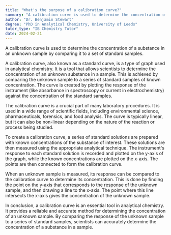 ```yaml
---
title: "What's the purpose of a calibration curve?"
summary: "A calibration curve is used to determine the concentration of a substance in an unknown sample by comparing it to a set of standard samples."
author: "Dr. Benjamin Stewart"
degree: "PhD in Analytical Chemistry, University of Leeds"
tutor_type: "IB Chemistry Tutor"
date: 2024-02-21
---
```


A calibration curve is used to determine the concentration of a substance in an unknown sample by comparing it to a set of standard samples.

A calibration curve, also known as a standard curve, is a type of graph used in analytical chemistry. It is a tool that allows scientists to determine the concentration of an unknown substance in a sample. This is achieved by comparing the unknown sample to a series of standard samples of known concentration. The curve is created by plotting the response of the instrument (like absorbance in spectroscopy or current in electrochemistry) against the concentration of the standard samples.

The calibration curve is a crucial part of many laboratory procedures. It is used in a wide range of scientific fields, including environmental science, pharmaceuticals, forensics, and food analysis. The curve is typically linear, but it can also be non-linear depending on the nature of the reaction or process being studied.

To create a calibration curve, a series of standard solutions are prepared with known concentrations of the substance of interest. These solutions are then measured using the appropriate analytical technique. The instrument's response to each standard solution is recorded and plotted on the y-axis of the graph, while the known concentrations are plotted on the x-axis. The points are then connected to form the calibration curve.

When an unknown sample is measured, its response can be compared to the calibration curve to determine its concentration. This is done by finding the point on the y-axis that corresponds to the response of the unknown sample, and then drawing a line to the x-axis. The point where this line intersects the x-axis gives the concentration of the unknown sample.

In conclusion, a calibration curve is an essential tool in analytical chemistry. It provides a reliable and accurate method for determining the concentration of an unknown sample. By comparing the response of the unknown sample to a series of standard samples, scientists can accurately determine the concentration of a substance in a sample.
    